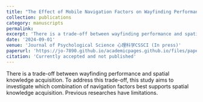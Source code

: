 ```yaml
---
title: "The Effect of Mobile Navigation Factors on Wayfinding Performance and Spatial Knowledge Acquisition"
collection: publications
category: manuscripts
permalink:
excerpt: 'There is a trade-off between wayfinding performance and spatial knowledge acquisition. To address this trade-off, this study aims to investigate which combination of navigation factors best supports spatial knowledge acquisition. Previous researches have limitations.'
date: '2024-09-01'
venue: 'Journal of Psychological Science 心理科学CSSCI (In press)'
paperurl: 'https://jo-7890.github.io/academicpages.github.io/files/paper1.pdf'
citation: 'Currently accepted and not published'
---
```


There is a trade-off between wayfinding performance and spatial knowledge acquisition. To address this trade-off, this study aims to investigate which combination of navigation factors best supports spatial knowledge acquisition. Previous researches have limitations.

